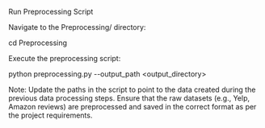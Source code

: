 Run Preprocessing Script

Navigate to the Preprocessing/ directory:

cd Preprocessing

Execute the preprocessing script:

python preprocessing.py --output_path <output_directory>

Note: Update the paths in the script to point to the data created during the previous data processing steps. Ensure that the raw datasets (e.g., Yelp, Amazon reviews) are preprocessed and saved in the correct format as per the project requirements.
